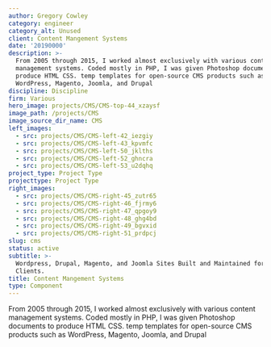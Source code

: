 ```yaml
---
author: Gregory Cowley
category: engineer
category_alt: Unused
client: Content Mangement Systems
date: '20190000'
description: >-
  From 2005 through 2015, I worked almost exclusively with various content
  management systems. Coded mostly in PHP, I was given Photoshop documents to
  produce HTML CSS. temp templates for open-source CMS products such as
  WordPress, Magento, Joomla, and Drupal
discipline: Discipline
firm: Various
hero_image: projects/CMS/CMS-top-44_xzaysf
image_path: /projects/CMS
image_source_dir_name: CMS
left_images:
  - src: projects/CMS/CMS-left-42_iezgiy
  - src: projects/CMS/CMS-left-43_kpvmfc
  - src: projects/CMS/CMS-left-50_jklths
  - src: projects/CMS/CMS-left-52_ghncra
  - src: projects/CMS/CMS-left-53_u2dqhq
project_type: Project Type
projecttype: Project Type
right_images:
  - src: projects/CMS/CMS-right-45_zutr65
  - src: projects/CMS/CMS-right-46_fjrmy6
  - src: projects/CMS/CMS-right-47_qpgoy9
  - src: projects/CMS/CMS-right-48_ghg4bd
  - src: projects/CMS/CMS-right-49_bgvxid
  - src: projects/CMS/CMS-right-51_prdpcj
slug: cms
status: active
subtitle: >-
  Wordpress, Drupal, Magento, and Joomla Sites Built and Maintained for Various
  Clients.
title: Content Mangement Systems
type: Component
---
```

From 2005 through 2015, I worked almost exclusively with various content management systems. Coded mostly in PHP, I was given Photoshop documents to produce HTML CSS. temp templates for open-source CMS products such as WordPress, Magento, Joomla, and Drupal
